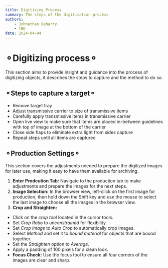 ```yaml
---
title: Digitizing Process
summary: The steps of the digitization process
authors:
    - Johnathan Beharry
    - TBD
date: 2024-04-04
---
```

# ⚬Digitizing process⚬
This section aims to provide insight and guidance into the process of digitizing objects, it describes the steps to capture and the method to do so.

##

## ⚬Steps to capture a target⚬


+ Remove target tray
+ Adjust transmissive carrier to size of transmissive items
+ Carefully apply transmissive items in transmissive carrier 
+ Open live view to make sure that items are placed in-between guidelines with top of image at the bottom of the carrier 
+ Close side flaps to eliminate extra light from sides capture
+ Repeat steps until all items are captured 

## ⚬Production Settings⚬
This section covers the adjustments needed to prepare the digitized images for later use, making it easy to have them available for archiving.

1. **Enter Prodcution Tab:** Navigate to the production tab to make adjustments and prepare the images for the next steps.
2. **Image Selection:** In the browser view, left-click on the first image for production, then hold down the Shift key and use the mouse to select the last image to choose all the images in the browser view.
3. **Crop and Straighten:**
- Click on the *crop tool* located in the cursor tools.
- Set *Crop Ratio* to *unconstrained* for flexibility. 
- Set *Crop Image* to *Auto Crop* to automatically crop images.
- Select *Method* and set it to *bound material* for objects that are bound together.
- Set the *Straighten* option to *Average*.
- Apply a padding of 100 pixels for a clean look.
- **Focus Check:** Use the focus tool to ensure all four corners of the images are clear and sharp.
